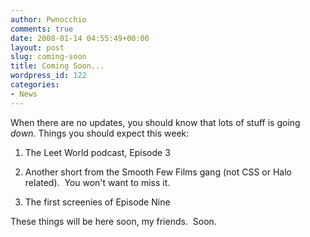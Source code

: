 ```yaml
---
author: Pwnocchio
comments: true
date: 2008-01-14 04:55:49+00:00
layout: post
slug: coming-soon
title: Coming Soon...
wordpress_id: 122
categories:
- News
---
```


When there are no updates, you should know that lots of stuff is going _down._  Things you should expect this week:

1) The Leet World podcast, Episode 3

2) Another short from the Smooth Few Films gang (not CSS or Halo related).  You won't want to miss it.

3) The first screenies of Episode Nine

These things will be here soon, my friends.  Soon.
